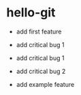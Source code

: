 # hello-git

- add first feature
- add critical bug 1
- add critical bug 1
- add critical bug 2

- add example feature
